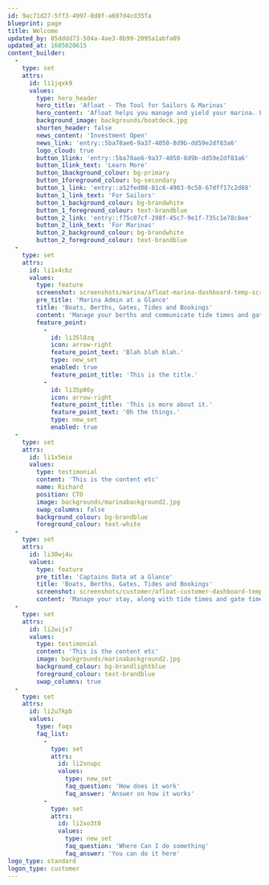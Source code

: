 ```yaml
---
id: 9ac71d27-5ff3-4997-8d0f-a697d4cd35fa
blueprint: page
title: Welcome
updated_by: 85dddd73-504a-4ae3-8b99-2095a1abfa09
updated_at: 1685020615
content_builder:
  -
    type: set
    attrs:
      id: li1jqxk9
      values:
        type: hero_header
        hero_title: 'Afloat - The Tool for Sailors & Marinas'
        hero_content: 'Afloat helps you manage and yield your marina. From managing berth contracts, to selling add-on services, Afloat adds value to increase revenue and provides real value to customers.'
        background_image: backgrounds/boatdeck.jpg
        shorten_header: false
        news_content: 'Investment Open'
        news_link: 'entry::5ba78ae6-9a37-4050-8d9b-dd59e2df83a6'
        logo_cloud: true
        button_1link: 'entry::5ba78ae6-9a37-4050-8d9b-dd59e2df83a6'
        button_1link_text: 'Learn More'
        button_1background_colour: bg-primary
        button_1foreground_colour: bg-secondary
        button_1_link: 'entry::a52fed08-81c6-4903-9c58-67dff17c2d88'
        button_1_link_text: 'For Sailors'
        button_1_background_colour: bg-brandwhite
        button_1_foreground_colour: text-brandblue
        button_2_link: 'entry::f75c07cf-298f-45c7-9e1f-735c1e78c8ee'
        button_2_link_text: 'For Marinas'
        button_2_background_colour: bg-brandwhite
        button_2_foreground_colour: text-brandblue
  -
    type: set
    attrs:
      id: li1x4cbz
      values:
        type: feature
        screenshot: screenshots/marina/afloat-marina-dashboard-temp-screenshot.png
        pre_title: 'Marina Admin at a Glance'
        title: 'Boats, Berths, Gates, Tides and Bookings'
        content: 'Manage your berths and communicate tide times and gate times. Keep your customers up to date with services and invoices.'
        feature_point:
          -
            id: li35l8zq
            icon: arrow-right
            feature_point_text: 'Blah blah blah.'
            type: new_set
            enabled: true
            feature_point_title: 'This is the title.'
          -
            id: li35p86y
            icon: arrow-right
            feature_point_title: 'This is more about it.'
            feature_point_text: 'Oh the things.'
            type: new_set
            enabled: true
  -
    type: set
    attrs:
      id: li1x5mie
      values:
        type: testimonial
        content: 'This is the content etc'
        name: Richard
        position: CTO
        image: backgrounds/marinabackground2.jpg
        swap_columns: false
        background_colour: bg-brandblue
        foreground_colour: text-white
  -
    type: set
    attrs:
      id: li30wj4u
      values:
        type: feature
        pre_title: 'Captains Data at a Glance'
        title: 'Boats, Berths, Gates, Tides and Bookings'
        screenshot: screenshots/customer/afloat-customer-dashboard-temp-screenshot.png
        content: 'Manage your stay, along with tide times and gate times. See and pay for invoices at participating marinas.'
  -
    type: set
    attrs:
      id: li2wijx7
      values:
        type: testimonial
        content: 'This is the content etc'
        image: backgrounds/marinabackground2.jpg
        background_colour: bg-brandlightblue
        foreground_colour: text-brandblue
        swap_columns: true
  -
    type: set
    attrs:
      id: li2u7kpb
      values:
        type: faqs
        faq_list:
          -
            type: set
            attrs:
              id: li2xnupc
              values:
                type: new_set
                faq_question: 'How does it work'
                faq_answer: 'Answer on how it works'
          -
            type: set
            attrs:
              id: li2xo3t0
              values:
                type: new_set
                faq_question: 'Where Can I do something'
                faq_answer: 'You can do it here'
logo_type: standard
logon_type: customer
---
```

